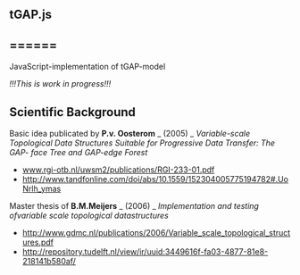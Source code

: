 ## tGAP.js
## ======

JavaScript-implementation of tGAP-model

*!!!This is work in progress!!!*

## Scientific Background

Basic idea publicated by **P.v. Oosterom** _ (2005) _ *Variable-scale Topological Data Structures Suitable for Progressive Data Transfer: The GAP-
face Tree and GAP-edge Forest*

* www.rgi-otb.nl/uwsm2/publications/RGI-233-01.pdf
* http://www.tandfonline.com/doi/abs/10.1559/152304005775194782#.UoNrlh_ymas

Master thesis of **B.M.Meijers** _ (2006) _ *Implementation and testing ofvariable scale topological datastructures*
* http://www.gdmc.nl/publications/2006/Variable_scale_topological_structures.pdf
* http://repository.tudelft.nl/view/ir/uuid:3449616f-fa03-4877-81e8-218141b580af/
